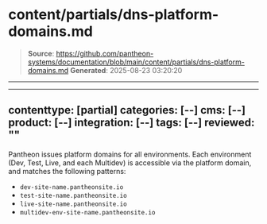 # content/partials/dns-platform-domains.md

> **Source**: https://github.com/pantheon-systems/documentation/blob/main/content/partials/dns-platform-domains.md
> **Generated**: 2025-08-23 03:20:20

---

---
contenttype: [partial]
categories: [--]
cms: [--]
product: [--]
integration: [--]
tags: [--]
reviewed: ""
---

Pantheon issues platform domains for all environments. Each environment (Dev, Test, Live, and each Multidev) is accessible via the platform domain, and matches the following patterns:

- `dev-site-name.pantheonsite.io`
- `test-site-name.pantheonsite.io`
- `live-site-name.pantheonsite.io`
- `multidev-env-site-name.pantheonsite.io`

